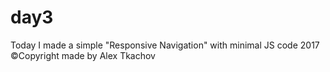 # day3
Today I made a simple "Responsive Navigation" with minimal JS code
2017 ©Copyright made by Alex Tkachov
